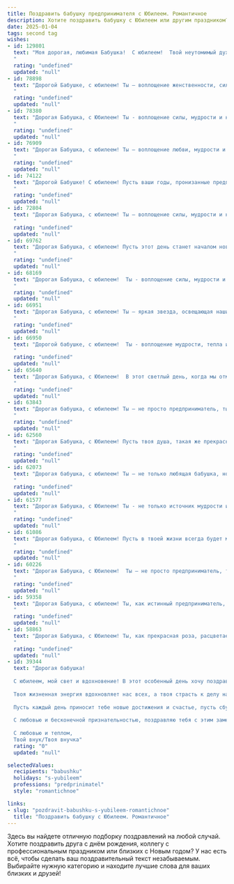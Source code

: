 ```yaml
---
title: Поздравить бабушку предпринимателя с Юбилеем. Романтичное
description: Хотите поздравить бабушку с Юбилеем или другим праздником? Наш ИИ создаст незабываемое поздравление, а вы обязательно выделитесь среди других.  
date: 2025-01-04
tags: second tag
wishes:
- id: 129801
  text: "Моя дорогая, любимая Бабушка!  С юбилеем!  Твой неутомимый дух, твоя деловая хватка и  искрящийся оптимизм — это настоящее волшебство.  Ты не просто предприниматель, ты — создатель прекрасного,  женщина, излучающая любовь и свет.  Пусть этот день будет наполнен радостью, нежностью и  самыми искренними поздравлениями.  Я бесконечно люблю тебя и восхищаюсь твоей силой и красотой!  Пусть твоя жизнь будет такой же яркой и незабываемой, как ты сама!
  "
  rating: "undefined"
  updated: "null"
- id: 78898
  text: "Дорогой Бабушке, с юбилеем! Ты – воплощение женственности, силы и бесконечной энергии. Твой предпринимательский дух  зажег в тебе огонь, ведущий тебя к новым вершинам и победам. Пусть каждое утро будет началом чудесного дня, а каждый вечер – прекрасной сказкой! Счастья, любви и благополучия тебе, дорогая!
  "
  rating: "undefined"
  updated: "null"
- id: 78380
  text: "Дорогая Бабушка, с Юбилеем! Ты - воплощение силы, мудрости и неиссякаемой энергии.  Твой деловой талант и предпринимательский дух вдохновляют всех вокруг. Пусть твоя жизнь будет наполнена  радостью, любовью, и пусть каждый день дарит тебе новые яркие краски и незабываемые моменты!
  "
  rating: "undefined"
  updated: "null"
- id: 76909
  text: "Дорогая Бабушка, с юбилеем! Ты – воплощение любви, мудрости и неутомимой энергии, настоящий предприниматель жизни, строящий свою империю из добра и заботы. Желаю тебе океан счастья, крепкого здоровья и вдохновения на новые свершения! Пусть каждый день будет полон радости и любви, а каждый год – новым, ярким и успешным!
  "
  rating: "undefined"
  updated: "null"
- id: 74122
  text: "Дорогой Бабушке! С юбилеем! Пусть ваши годы, пронизанные предпринимательским духом, станут яркой и красивой историей, полной любви, счастья и благополучия.
  "
  rating: "undefined"
  updated: "null"
- id: 72804
  text: "Дорогая Бабушка, с юбилеем! Ты – воплощение силы, мудрости и неутомимого предпринимательского духа. Твоя жизнь – это вдохновляющая история успеха, полная ярких красок и искренней любви. Желаю тебе океана счастья, крепкого здоровья и бесконечного вдохновения, чтобы ты и дальше сияла своим теплом и добром!
  "
  rating: "undefined"
  updated: "null"
- id: 69762
  text: "Дорогая Бабушка, с юбилеем! Пусть этот день станет началом новой главы в твоей жизни, наполненной яркими красками, как твой предпринимательский дух. Ты – воплощение силы, мудрости и душевной щедрости. Пусть твои дни будут светлыми, как твоя улыбка, а сердце всегда будет полным любви и счастья.
  "
  rating: "undefined"
  updated: "null"
- id: 68169
  text: "Дорогая Бабушка, с юбилеем!  Ты - воплощение силы, мудрости и неугасимой энергии. Твой предпринимательский дух,  неутомимость и  любовь к жизни -  вдохновение для нас всех. Пусть каждый новый день приносит тебе новые радости, а жизнь будет наполнена  яркими красками и  искренней любовью.
  "
  rating: "undefined"
  updated: "null"
- id: 66951
  text: "Дорогая Бабушка, с юбилеем! Ты – яркая звезда, освещающая наши жизни своим теплом и энергией. Твоя предпринимательская жилка – источник вдохновения, а твой неугасаемый оптимизм –  настоящий подарок судьбы. Пусть этот день станет началом новой, прекрасной главы в твоей жизни, наполненной радостью, удачей и любовью!
  "
  rating: "undefined"
  updated: "null"
- id: 66950
  text: "Дорогой бабушке, с юбилеем!  Ты - воплощение мудрости, тепла и неиссякаемой энергии! Твой предпринимательский дух  вдохновляет нас, а любовь и забота согревают наши души. Пусть каждый день будет полон ярких красок  и счастливых моментов! Желаем тебе крепкого здоровья, оптимизма и неисчерпаемого вдохновения.
  "
  rating: "undefined"
  updated: "null"
- id: 65640
  text: "Дорогая Бабушка, с Юбилеем!  В этот светлый день, когда мы отмечаем твою жизнь, полную ярких красок,  хочется сказать, что ты –  не просто предприниматель, а настоящая волшебница, которая творит чудеса своими руками и создает  нечто особенное. Пусть твоя душа всегда будет  наполнена  радостью, а сердце - любовью!
  "
  rating: "undefined"
  updated: "null"
- id: 63843
  text: "Дорогая бабушка, с юбилеем! Ты – не просто предприниматель, ты – творец, волшебница, которая своим талантом и трудолюбием создает уют и благополучие для своих близких. Пусть твоя жизнь будет полна ярких красок, вдохновения и успехов, а каждый день дарит новые радости и приятные открытия.  Любви тебе, крепкого здоровья и долгих лет жизни!
  "
  rating: "undefined"
  updated: "null"
- id: 62560
  text: "Дорогая Бабушка, с Юбилеем! Пусть твоя душа, такая же прекрасная, как твои начинания в бизнесе, всегда будет полна сил, энергии и вдохновения. Ты - настоящий пример для всех нас, женщина, которая с уверенностью идёт по жизни,  достигая своих целей и создавая свой собственный мир! Желаю тебе крепкого здоровья,  неиссякаемой энергии,  любви и  счастья!
  "
  rating: "undefined"
  updated: "null"
- id: 62073
  text: "Дорогая бабушка, с юбилеем! Ты – не только любящая бабушка, но и успешный предприниматель, женщина, полная сил и энергии, которая вдохновляет своим примером. Пусть в твоей жизни всегда будет место романтике, любви и процветанию. Счастья тебе, дорогие бабушка!
  "
  rating: "undefined"
  updated: "null"
- id: 61577
  text: "Дорогая Бабушка, с Юбилеем! Ты - не только источник мудрости и тепла, но и вдохновляющий предприниматель, творец своей судьбы. Пусть твоя душа всегда будет полна романтики, а жизнь – яркими, незабываемыми моментами!
  "
  rating: "undefined"
  updated: "null"
- id: 61086
  text: "Дорогая бабушка, с Юбилеем! Пусть в твоей жизни всегда будет место для прекрасного: для ярких моментов, для нежных чувств, для тепла семейного очага. Ты - талантливый предприниматель, полная энергии и жизнелюбия. Желаю тебе  оставаться такой же прекрасной и мудрой!
  "
  rating: "undefined"
  updated: "null"
- id: 60226
  text: "Дорогая Бабушка, с Юбилеем!  Ты — не просто предприниматель, ты — настоящий творец, который создаёт не только бизнес, но и  свои собственные миры, полные любви, тепла и заботы. Пусть твоя жизнь будет полна ярких красок, новых идей и неиссякаемой энергии!
  "
  rating: "undefined"
  updated: "null"
- id: 59358
  text: "Дорогая Бабушка, с юбилеем! Ты, как истинный предприниматель, всю жизнь строила свою собственную империю – империю любви, тепла и заботы. Твой бизнес – это создание уютного мира вокруг, где царят доброта и понимание, где всегда найдется место для каждого. Желаем тебе, чтобы эта империя процветала, а ты, как ее вдохновительница, всегда оставалась самой красивой, самой любящей и самой счастливой!
  "
  rating: "undefined"
  updated: "null"
- id: 58863
  text: "Дорогая Бабушка, с Юбилеем! Ты, как прекрасная роза, расцветаешь с каждым годом, излучая тепло и свет,  твои руки,  как опытного предпринимателя, создали уют и  красоту вокруг,  твоя душа -  бесконечный источник любви и доброты.  Пусть твой жизненный путь будет  освещен  счастьем и  радостью,  а  каждый новый день  будет  наполнен  нежностью  и  вдохновением!
  "
  rating: "undefined"
  updated: "null"
- id: 39344
  text: "Дорогая бабушка!
  
  С юбилеем, мой свет и вдохновение! В этот особенный день хочу поздравить тебя с предпраздничным сиянием и глубокой благодарностью за твою мудрость и тепло. Ты — не просто замечательный предприниматель, но и невероятная женщина, которая умеет видеть красоту в каждом мгновении жизни.
  
  Твоя жизненная энергия вдохновляет нас всех, а твоя страсть к делу наполняет наш дом радостью и гармонией. Ты словно яркий свет, который освещает наш путь, и за это мы тебе безмерно благодарны.
  
  Пусть каждый день приносит тебе новые достижения и счастье, пусть сбудутся все мечты, которые живут в твоем сердце. Ты заслуживаешь всего самого прекрасного, и я искренне верю, что впереди тебя ждут лишь самые светлые перспективы.
  
  С любовью и бесконечной признательностью, поздравляю тебя с этим замечательным юбилеем! Желаю здоровья, счастья и пусть жизнь будет такой же яркой, как твоя душа.
  
  С любовью и теплом,
  Твой внук/Твоя внучка"
  rating: "0"
  updated: "null"

selectedValues:
  recipients: "babushku"
  holidays: "s-yubileem"
  professions: "predprinimatel"
  style: "romantichnoe"

links:
- slug: "pozdravit-babushku-s-yubileem-romantichnoe"
  title: "Поздравить бабушку с Юбилеем. Романтичное"
---
```


Здесь вы найдете отличную подборку поздравлений на любой случай. 
Хотите поздравить друга с днём рождения, коллегу с профессиональным праздником или близких с Новым годом? У нас есть всё, чтобы сделать ваш поздравительный текст незабываемым. Выбирайте нужную категорию и находите лучшие слова для ваших близких и друзей!
